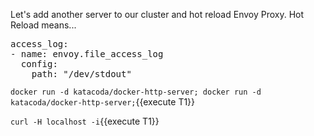 Let's add another server to our cluster and hot reload Envoy Proxy. Hot Reload means...

<pre class="file" data-target="clipboard">
access_log:
- name: envoy.file_access_log
  config:
    path: "/dev/stdout"
</pre>


`docker run -d katacoda/docker-http-server; docker run -d katacoda/docker-http-server;`{{execute T1}}

`curl -H localhost -i`{{execute T1}}